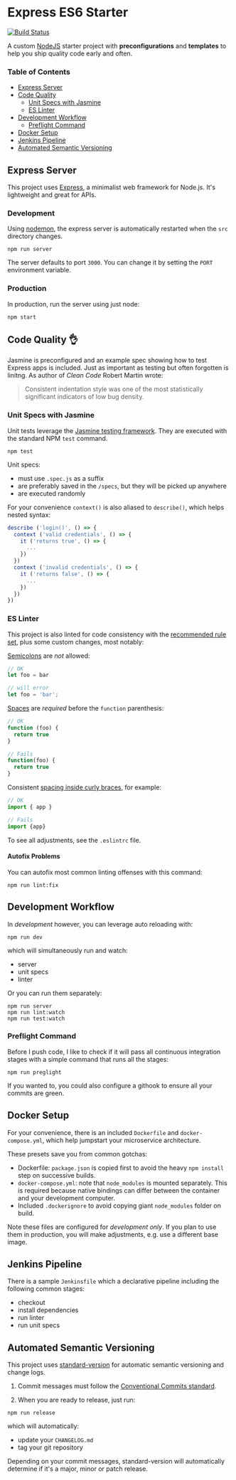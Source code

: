 # Express ES6 Starter

[![Build Status](https://travis-ci.org/julie-ng/express-starter.svg?branch=master)](https://travis-ci.org/julie-ng/express-starter)

A custom [NodeJS](https://nodejs.org/) starter project with **preconfigurations** and **templates** to help you ship quality code early and often. 

### Table of Contents

- [Express Server](#express-server)
- [Code Quality](#code-quality-)
  - [Unit Specs with Jasmine](#unit-specs-with-jasmine) 
  - [ES Linter](#es-linter)
- [Development Workflow](#development-workflow)
  - [Preflight Command](#preflight-command)
- [Docker Setup](#docker-setup)
- [Jenkins Pipeline](#jenkins-pipeline)
- [Automated Semantic Versioning](#automated-semantic-versioning)

## Express Server

This project uses [Express](https://expressjs.com/), a minimalist web framework for Node.js. It's lightweight and great for APIs.

### Development

Using [nodemon](https://github.com/remy/nodemon), the express server is automatically restarted when the `src` directory changes.

```
npm run server
```

The server defaults to port `3000`. You can change it by setting the `PORT` environment variable.

### Production

In production, run the server using just node:

```
npm start
```

## Code Quality 👌

Jasmine is preconfigured and an example spec showing how to test Express apps is included. Just as important as testing but often forgotten is linitng. As author of _Clean Code_ Robert Martin wrote:

> Consistent indentation style was one of the most statistically significant indicators of low bug density.

### Unit Specs with Jasmine

Unit tests leverage the [Jasmine testing framework](https://github.com/jasmine/jasmine). They are executed with the standard NPM `test` command.

```
npm test
```

Unit specs:

- must use `.spec.js` as a suffix
- are preferably saved in the `/specs`, but they will be picked up anywhere
- are executed randomly

For your convenience `context()` is also aliased to `describe()`, which helps nested syntax:

```javascript
describe ('login()', () => {
  context ('valid credentials', () => {
    it ('returns true', () => {
      ...
    })
  })
  context ('invalid credentials', () => {
    it ('returns false', () => {
      ...
    })
  })
})
```

### ES Linter

This project is also linted for code consistency with the [recommended rule set](http://eslint.org/docs/rules/), plus some custom changes, most notably:

[Semicolons](http://eslint.org/docs/rules/semi) are _not_ allowed:

```javascript
// OK
let foo = bar

// will error
let foo = 'bar';
```

[Spaces](http://eslint.org/docs/rules/space-before-function-paren) are _required_ before the `function` parenthesis:

```javascript
// OK
function (foo) {
  return true
}

// Fails
function(foo) {
  return true
}
```

Consistent [spacing inside curly braces](http://eslint.org/docs/rules/object-curly-spacing), for example:

```javascript
// OK
import { app }

// Fails
import {app}
```

To see all adjustments, see the `.eslintrc` file.

#### Autofix Problems

You can autofix most common linting offenses with this command:

```
npm run lint:fix
```

## Development Workflow

In _development_ however, you can leverage auto reloading with:

```
npm run dev
```

which will simultaneously run and watch:

- server
- unit specs
- linter

Or you can run them separately:

```
npm run server
npm run lint:watch
npm run test:watch
```

### Preflight Command

Before I push code, I like to check if it will pass all continuous integration stages with a simple command that runs all the stages:

```
npm run preglight
```

If you wanted to, you could also configure a githook to ensure all your commits are green.

## Docker Setup

For your convenience, there is an included `Dockerfile` and `docker-compose.yml`, which help jumpstart your microservice architecture.

These presets save you from common gotchas:

- Dockerfile: `package.json` is copied first to avoid the heavy `npm install` step on successive builds.
- `docker-compose.yml`: note that `node_modules` is mounted separately. This is required because native bindings can differ between the container and your development computer.
- Included `.dockerignore` to avoid copying giant `node_modules` folder on build.

Note these files are configured for _development only_. If you plan to use them in production, you will make adjustments, e.g. use a different base image.

## Jenkins Pipeline

There is a sample `Jenkinsfile` which a declarative pipeline including the following common stages:

- checkout
- install dependencies
- run linter
- run unit specs

## Automated Semantic Versioning

This project uses [standard-version](https://github.com/conventional-changelog/standard-version) for automatic semantic versioning and change logs. 

1) Commit messages must follow the [Conventional Commits standard](https://conventionalcommits.org/).

2) When you are ready to release, just run:

```
npm run release
```

which will automatically:

- update your `CHANGELOG.md`
- tag your git repository

Depending on your commit messages, standard-version will automatically determine if it's a major, minor or patch release.
